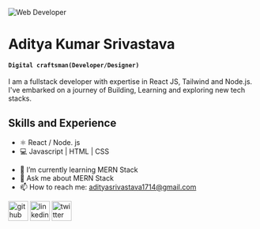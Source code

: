 ![Web Developer](https://img.freepik.com/premium-photo/laptop-concrete-floor-with-plant-top-view-realistic-3d-rendering_626958-135.jpg?w=1060)

# Aditya Kumar Srivastava
**`Digital craftsman(Developer/Designer)`**
<br />
<br />
I am a fullstack developer with expertise in React JS, Tailwind and Node.js. I've embarked on a journey of Building, Learning and exploring new tech stacks.

## Skills and Experience
* ⚛️ React / Node. js
* 💻 Javascript | HTML | CSS
 


- 🌱 I’m currently learning MERN Stack 
- 💬 Ask me about MERN Stack 
- 📫 How to reach me: adityasrivastava1714@gmail.com 


[<img src='https://cdn.jsdelivr.net/npm/simple-icons@3.0.1/icons/github.svg' alt='github' height='40'>](https://github.com/Aditya1705)  [<img src='https://cdn.jsdelivr.net/npm/simple-icons@3.0.1/icons/linkedin.svg' alt='linkedin' height='40'>](https://www.linkedin.com/in/https://www.linkedin.com/in/aditya-srivastava-tech//)  [<img src='https://cdn.jsdelivr.net/npm/simple-icons@3.0.1/icons/twitter.svg' alt='twitter' height='40'>](https://twitter.com/https://twitter.com/adeez1714)  

